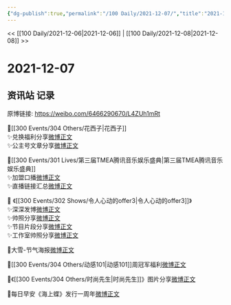 ```yaml
---
{"dg-publish":true,"permalink":"/100 Daily/2021-12-07/","title":"2021-12-07","created":"2022-12-23T10:55:56.000+08:00","updated":"2023-02-26T00:50:14.000+08:00"}
---
```



<< [[100 Daily/2021-12-06\|2021-12-06]] | [[100 Daily/2021-12-08\|2021-12-08]] >>

# 2021-12-07

## 资讯站 记录

原博链接: https://weibo.com/6466290670/L4ZUh1mRt

🌸[[300 Events/304 Others/花西子\|花西子]]  
✨兑换福利分享[微博正文](https://m.weibo.cn/6466290670/4711849562736885)  
✨公主号文章分享[微博正文](https://m.weibo.cn/6466290670/4711911587580423)

🌸[[300 Events/301 Lives/第三届TMEA腾讯音乐娱乐盛典\|第三届TMEA腾讯音乐娱乐盛典]]  
✨加盟口播[微博正文](https://m.weibo.cn/6466290670/4711793300079003)  
✨直播链接汇总[微博正文](https://m.weibo.cn/6466290670/4711751427558563)

🌸 《[[300 Events/302 Shows/令人心动的offer3\|令人心动的offer3]]》  
✨深深发博[微博正文](https://m.weibo.cn/6466290670/4711869304279099)  
✨帅照分享[微博正文](https://m.weibo.cn/6466290670/4711793744415737)  
✨节目片段分享[微博正文](https://m.weibo.cn/6466290670/4711867610567707)  
✨工作室帅照分享[微博正文](https://m.weibo.cn/6466290670/4711882675981730)

🌸大雪-节气海报[微博正文](https://m.weibo.cn/6466290670/4711708663221018)

🌸[[300 Events/304 Others/动感101\|动感101]]周冠军福利[微博正文](https://m.weibo.cn/6466290670/4711885847661437)

🌸《[[300 Events/304 Others/时尚先生\|时尚先生]]》图片分享[微博正文](https://m.weibo.cn/6466290670/4711850844885958)

🌄每日早安《海上蝶》发行一周年[微博正文](https://m.weibo.cn/6466290670/4711680632686507)
